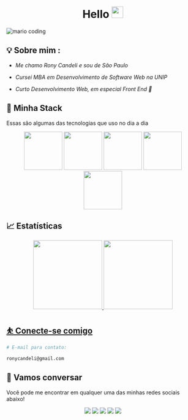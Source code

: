 <h1 align="center" >Hello <img src="https://media.giphy.com/media/hvRJCLFzcasrR4ia7z/giphy.gif" width="30px"></h1>

![mario coding](https://i.imgur.com/1ZvVkDc.gif)

## 💡 Sobre mim :
 - *Me chamo Rony Candeli e sou de São Paulo* 

 - *Cursei MBA em Desenvolvimento de Software Web na UNIP* 
 
 - *Curto Desenvolvimento Web, em especial Front End 💙* 
 


## 🔮 Minha Stack
 Essas são algumas das tecnologias que uso no dia a dia

<div align="center">
 <img src="https://media3.giphy.com/media/ln7z2eWriiQAllfVcn/200w.webp" width="100">      
 <img src="https://i.giphy.com/media/eNAsjO55tPbgaor7ma/200w.webp" width="100">      
 <img src="https://i.giphy.com/media/KzJkzjggfGN5Py6nkT/200.webp" width="100">      
 <img src="https://i.giphy.com/media/IdyAQJVN2kVPNUrojM/200.webp" width="100">  
 <img src="https://media.giphy.com/media/3de1kqCxacXCh2s3NF/giphy.gif" width="100">
</div>


## 📈 Estatísticas

<div align="center">
  <a href="https://github.com/ronycandeli">
  <img height="180em" src="https://github-readme-stats.vercel.app/api/top-langs/?username=ronycandeli&layout=compact&langs_count=7&theme=react&hide_border=true"/>
  <img height="180em" src="https://github-readme-stats.vercel.app/api?username=ronycandeli&show_icons=true&theme=react&include_all_commits=true&count_private=true&hide_border=true"/>
</div>

 
## ⛹ Conecte-se comigo

```bash
# E-mail para contato: 

ronycandeli@gmail.com
```

## :speech_balloon: Vamos conversar  

Você pode me encontrar em qualquer uma das minhas redes sociais abaixo! 

<div align="center">
<a href="https://twitter.com/ronycandeli" target="_blank"><img src="https://img.shields.io/badge/Twitter-2CA5E0?style=for-the-badge&logo=twitter&logoColor=white" target="_blank"></a>  <a href="https://github.com/ronycandeli"><img src="https://img.shields.io/badge/-Github-%23333?style=for-the-badge&logo=github&logoColor=white" target="_blank"></a>  <a href="https://instagram.com/ronycandeli" target="_blank"><img src="https://img.shields.io/badge/-Instagram-%23E4405F?style=for-the-badge&logo=instagram&logoColor=white" target="_blank"></a>  <a href="mailto:ronycandeli@gmail.com"><img src="https://img.shields.io/badge/-Gmail-f62817?style=for-the-badge&logo=gmail&logoColor=white" target="_blank"></a>  <a href="https://www.linkedin.com/in/ronycandeli/" target="_blank"><img src="https://img.shields.io/badge/-LinkedIn-%230077B5?style=for-the-badge&logo=linkedin&logoColor=white" target="_blank"></a>   
</div>

